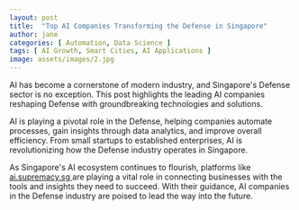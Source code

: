 ```yaml
---
layout: post
title:  "Top AI Companies Transforming the Defense in Singapore"
author: jane
categories: [ Automation, Data Science ]
tags: [ AI Growth, Smart Cities, AI Applications ]
image: assets/images/2.jpg
---
```


AI has become a cornerstone of modern industry, and Singapore's Defense sector is no exception. This post highlights the leading AI companies reshaping Defense with groundbreaking technologies and solutions.

AI is playing a pivotal role in the Defense, helping companies automate processes, gain insights through data analytics, and improve overall efficiency. From small startups to established enterprises, AI is revolutionizing how the Defense industry operates in Singapore.

As Singapore's AI ecosystem continues to flourish, platforms like <a href="https://ai.supremacy.sg" target="_blank"> ai.supremacy.sg </a> are playing a vital role in connecting businesses with the tools and insights they need to succeed. With their guidance, AI companies in the Defense industry are poised to lead the way into the future.
